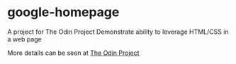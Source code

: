 # google-homepage
A project for The Odin Project
Demonstrate ability to leverage HTML/CSS in a web page

More details can be seen at <a href="http://www.theodinproject.com/courses/web-development-101/lessons/html-css">The Odin Project</a>
